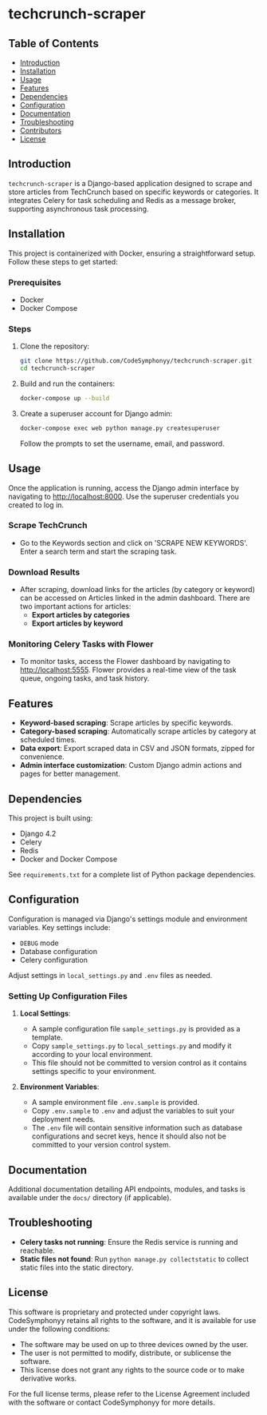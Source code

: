 # techcrunch-scraper

## Table of Contents
- [Introduction](#introduction)
- [Installation](#installation)
- [Usage](#usage)
- [Features](#features)
- [Dependencies](#dependencies)
- [Configuration](#configuration)
- [Documentation](#documentation)
- [Troubleshooting](#troubleshooting)
- [Contributors](#contributors)
- [License](#license)

## Introduction
`techcrunch-scraper` is a Django-based application designed to scrape and store articles from TechCrunch based on specific keywords or categories. It integrates Celery for task scheduling and Redis as a message broker, supporting asynchronous task processing.

## Installation
This project is containerized with Docker, ensuring a straightforward setup. Follow these steps to get started:

### Prerequisites
- Docker
- Docker Compose

### Steps
1. Clone the repository:
   ```bash
   git clone https://github.com/CodeSymphonyy/techcrunch-scraper.git
   cd techcrunch-scraper
   ```

2. Build and run the containers:
   ```bash
   docker-compose up --build
   ```

3. Create a superuser account for Django admin:
   ```bash
   docker-compose exec web python manage.py createsuperuser
   ```
   Follow the prompts to set the username, email, and password.

## Usage
Once the application is running, access the Django admin interface by navigating to [http://localhost:8000](http://localhost:8000). Use the superuser credentials you created to log in.

### Scrape TechCrunch
- Go to the Keywords section and click on 'SCRAPE NEW KEYWORDS'. Enter a search term and start the scraping task.

### Download Results
- After scraping, download links for the articles (by category or keyword) can be accessed on Articles linked in the admin dashboard.
There are two important actions for articles:
  - **Export articles by categories**
  - **Export articles by keyword**

### Monitoring Celery Tasks with Flower
- To monitor tasks, access the Flower dashboard by navigating to [http://localhost:5555](http://localhost:5555). Flower provides a real-time view of the task queue, ongoing tasks, and task history.

## Features
- **Keyword-based scraping**: Scrape articles by specific keywords.
- **Category-based scraping**: Automatically scrape articles by category at scheduled times.
- **Data export**: Export scraped data in CSV and JSON formats, zipped for convenience.
- **Admin interface customization**: Custom Django admin actions and pages for better management.

## Dependencies
This project is built using:
- Django 4.2
- Celery
- Redis
- Docker and Docker Compose

See `requirements.txt` for a complete list of Python package dependencies.

## Configuration
Configuration is managed via Django's settings module and environment variables. Key settings include:
- `DEBUG` mode
- Database configuration
- Celery configuration

Adjust settings in `local_settings.py` and `.env` files as needed.

### Setting Up Configuration Files

1. **Local Settings**:
   - A sample configuration file `sample_settings.py` is provided as a template.
   - Copy `sample_settings.py` to `local_settings.py` and modify it according to your local environment.
   - This file should not be committed to version control as it contains settings specific to your environment.

2. **Environment Variables**:
   - A sample environment file `.env.sample` is provided.
   - Copy `.env.sample` to `.env` and adjust the variables to suit your deployment needs.
   - The `.env` file will contain sensitive information such as database configurations and secret keys, hence it should also not be committed to your version control system.

## Documentation
Additional documentation detailing API endpoints, modules, and tasks is available under the `docs/` directory (if applicable).

## Troubleshooting
- **Celery tasks not running**: Ensure the Redis service is running and reachable.
- **Static files not found**: Run `python manage.py collectstatic` to collect static files into the static directory.

## License

This software is proprietary and protected under copyright laws. CodeSymphonyy retains all rights to the software, and it is available for use under the following conditions:

- The software may be used on up to three devices owned by the user.
- The user is not permitted to modify, distribute, or sublicense the software.
- This license does not grant any rights to the source code or to make derivative works.

For the full license terms, please refer to the License Agreement included with the software or contact CodeSymphonyy for more details.
